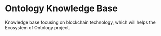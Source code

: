 # Ontology Knowledge Base

Knowledge base focusing on blockchain technology, which will helps the Ecosystem of Ontology project.
